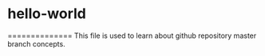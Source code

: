# hello-world
==============
This file is used to learn about github repository master branch concepts.
